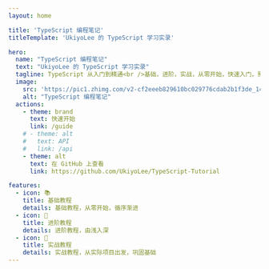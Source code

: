 ```yaml
---
layout: home

title: 'TypeScript 编程笔记'
titleTemplate: 'UkiyoLee 的 TypeScript 学习实录'

hero:
  name: "TypeScript 编程笔记"
  text: "UkiyoLee 的 TypeScript 学习实录"
  tagline: TypeScript 从入门到精通<br />基础，进阶，实战，从零开始，快速入门，熟练掌握
  image:
    src: 'https://pic1.zhimg.com/v2-cf2eeeb829610bc029776cdab2b1f3de_1440w.jpg?source=172ae18b'
    alt: "TypeScript 编程笔记"
  actions:
    - theme: brand
      text: 快速开始
      link: /guide
    # - theme: alt 
    #   text: API
    #   link: /api
    - theme: alt
      text: 在 GitHub 上查看
      link: https://github.com/UkiyoLee/TypeScript-Tutorial

features:
  - icon: 📚
    title: 基础教程
    details: 基础教程，从零开始，循序渐进
  - icon: 📝
    title: 进阶教程
    details: 进阶教程，由浅入深
  - icon: 📖
    title: 实战教程
    details: 实战教程，从实际项目出发，巩固基础
---
```

<!--  
 
 <style>
:root {
  --vp-home-hero-name-color: transparent;
  --vp-home-hero-name-background: -webkit-linear-gradient(120deg, #bd34fe 30%, #41d1ff);

  --vp-home-hero-image-background-image: linear-gradient(-45deg, #bd34fe 50%, #47caff 50%);
  --vp-home-hero-image-filter: blur(44px);
}

@media (min-width: 640px) {
  :root {
    --vp-home-hero-image-filter: blur(56px);
  }
}

@media (min-width: 960px) {
  :root {
    --vp-home-hero-image-filter: blur(68px);
  }
}
</style>
  -->
